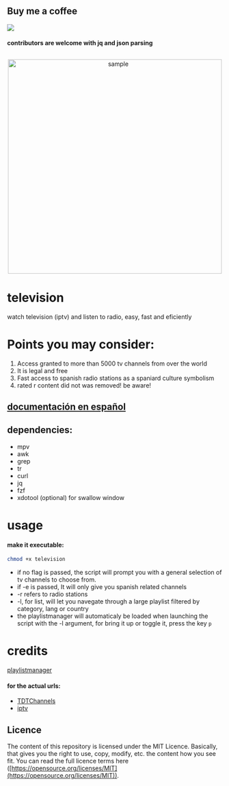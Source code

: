 ## Buy me a coffee
<a href="https://www.paypal.me/60nza10"><img src="https://img.shields.io/badge/don-paypal-blue"></a> 

#### contributors are welcome with jq and json parsing


##
<p align="center">
<img src="./assets/sample.gif" alt="sample" width="500px">
</p>

# television

watch television (iptv) and listen to radio, easy, fast and eficiently

# Points you may consider:

1. Access granted to more than 5000 tv channels from over the world
2. It is legal and free
3. Fast access to spanish radio stations as a spaniard culture symbolism
4. rated r content did not was removed! be aware!

## [documentación en español](./léeme.md)

## dependencies:

- mpv
- awk
- grep
- tr
- curl
- jq
- fzf
- xdotool (optional) for swallow window


# usage

#### make it executable:
```sh
chmod +x television
```

- if no flag is passed, the script will prompt you with a general selection of tv channels to choose from.
- if -e is passed, It will only give you spanish related channels
- -r refers to radio stations
- -l, for list, will let you navegate through a large playlist filtered by category, lang or country
- the playlistmanager will automaticaly be loaded when launching the script with the -l argument, for bring it up or toggle it, press the key `p` 

# credits

[playlistmanager](https://github.com/jonniek/mpv-playlistmanager)
#### for the actual urls:

- [TDTChannels](https://github.com/LaQuay/TDTChannels)
- [iptv](https://github.com/iptv-org/iptv)

## Licence

The content of this repository is licensed under the MIT Licence. Basically, that gives you the right to use, copy, modify, etc. the content how you see fit. You can read the full licence terms here ([https://opensource.org/licenses/MIT](https://opensource.org/licenses/MIT)).
